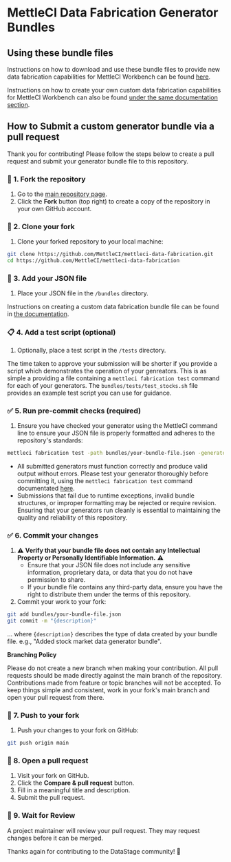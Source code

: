 # MettleCI Data Fabrication Generator Bundles

## Using these bundle files

Instructions on how to download and use these bundle files to provide new data fabrication capabilities for MettleCI Workbench can be found [here](https://docs.mettleci.io/datafab).

Instructions on how to create your own custom data fabrication capabilities for MettleCI Workbench can also be found [under the same documentation section](https://docs.mettleci.io/datafab).

## How to Submit a custom generator bundle via a pull request

Thank you for contributing! Please follow the steps below to create a pull request and submit your generator bundle file to this repository.

### 📁 1. Fork the repository

1. Go to the [main repository page](https://github.com/MettleCI/mettleci-data-fabrication).
2. Click the **Fork** button (top right) to create a copy of the repository in your own GitHub account.

### 🔀 2. Clone your fork

1. Clone your forked repository to your local machine:
```bash
git clone https://github.com/MettleCI/mettleci-data-fabrication.git
cd https://github.com/MettleCI/mettleci-data-fabrication
```

### 📄 3. Add your JSON file

1. Place your JSON file in the `/bundles` directory.  

Instructions on creating a custom data fabrication bundle file can be found in [the documentation](https://docs.mettleci.io/datafab).

### 📋 4. Add a test script (optional)

1. Optionally, place a test script in the `/tests` directory.  

The time taken to approve your submission will be shorter if you provide a script which demonstrates the operation of your genreators.  This is as simple a providing a file containing a `mettleci fabrication test` command for each of your generators.  The `bundles/tests/test_stocks.sh` file provides an example test script you can use for guidance. 

### ✅ 5. Run pre-commit checks (required)

1. Ensure you have checked your generator using the MettleCI command line to ensure your JSON file is properly formatted and adheres to the repository's standards:
```bash
mettleci fabrication test -path bundles/your-bundle-file.json -generator {your-generator-name}
```

- All submitted generators must function correctly and produce valid output without errors. Please test your generator thoroughly before committing it, using the `mettleci fabrication test` command documentated [here](https://datamigrators.atlassian.net/wiki/spaces/MCIDOC/pages/3285811201/Fabrication+Test+Command).
- Submissions that fail due to runtime exceptions, invalid bundle structures, or improper formatting may be rejected or require revision. Ensuring that your generators run cleanly is essential to maintaining the quality and reliability of this repository.

### ✅ 6. Commit your changes

1. ⚠️ **Verify that your bundle file does not contain any Intellectual Property or Personally Identifiable Information.** ⚠️
   - Ensure that your JSON file does not include any sensitive information, proprietary data, or data that you do not have permission to share.
   - If your bundle file contains any third-party data, ensure you have the right to distribute them under the terms of this repository.
2. Commit your work to your fork:
```bash
git add bundles/your-bundle-file.json
git commit -m "{description}"
```

... where `{description}` describes the type of data created by your bundle file. e.g., "Added stock market data generator bundle".

**Branching Policy**

Please do not create a new branch when making your contribution. All pull requests should be made directly against the main branch of the repository. Contributions made from feature or topic branches will not be accepted. To keep things simple and consistent, work in your fork's main branch and open your pull request from there.

### 🔄 7. Push to your fork

1. Push your changes to your fork on GitHub:
```bash
git push origin main
```

### 🚀 8. Open a pull request

1. Visit your fork on GitHub.
2. Click the **Compare & pull request** button.
3. Fill in a meaningful title and description.
4. Submit the pull request.

### 📝 9. Wait for Review

A project maintainer will review your pull request. They may request changes before it can be merged.

Thanks again for contributing to the DataStage community! 🙏
